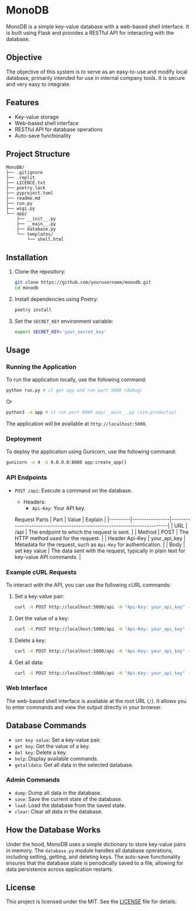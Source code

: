
# MonoDB

MonoDB is a simple key-value database with a web-based shell interface. It is built using Flask and provides a RESTful API for interacting with the database.

## Objective

The objective of this system is to serve as an easy-to-use and modify local database, primarily intended for use in internal company tools. It is secure and very easy to integrate.

## Features

- Key-value storage
- Web-based shell interface
- RESTful API for database operations
- Auto-save functionality

## Project Structure

```
MonoDB/
├── .gitignore
├── .replit
├── LICENCE.txt
├── poetry.lock
├── pyproject.toml
├── readme.md
├── run.py
├── wsgi.py
└── app/
    ├── __init__.py
    ├── __main__.py
    ├── database.py
    └── templates/
        └── shell.html
```

## Installation

1. Clone the repository:
    ```sh
    git clone https://github.com/yourusername/monodb.git
    cd monodb
    ```

2. Install dependencies using Poetry:
    ```sh
    poetry install
    ```

3. Set the `SECRET_KEY` environment variable:
    ```sh
    export SECRET_KEY='your_secret_key'
    ```

## Usage

### Running the Application

To run the application locally, use the following command:
```sh
python run.py # it get app and run port 5000 (debug)
```
Or
```sh
python3 -m app # it run port 8080 app/__main__.py (sim-productio)
```

The application will be available at `http://localhost:5000`.

### Deployment

To deploy the application using Gunicorn, use the following command:
```sh
gunicorn -w 4 -b 0.0.0.0:8080 app:create_app()
```

### API Endpoints

- `POST /api`: Execute a command on the database.
    - Headers:
        - `Api-Key`: Your API key.

    Request Parts
    | Part    | Value          | Explain                                                                 |
    |---------|----------------|-------------------------------------------------------------------------|
    | URL     | /api           | The endpoint to which the request is sent.                              |
    | Method  | POST           | The HTTP method used for the request.                                   |
    | Header Api-Key | your_api_key   | Metadata for the request, such as `Api-Key` for authentication.         |
    | Body    | set key value  | The data sent with the request, typically in plain text for key-value API commands. |

### Example cURL Requests

To interact with the API, you can use the following cURL commands:

1. Set a key-value pair:
    ```sh
    curl -X POST http://localhost:5000/api -H "Api-Key: your_api_key" -d "set key value"
    ```

2. Get the value of a key:
    ```sh
    curl -X POST http://localhost:5000/api -H "Api-Key: your_api_key" -d "get key"
    ```

3. Delete a key:
    ```sh
    curl -X POST http://localhost:5000/api -H "Api-Key: your_api_key" -d "del key"
    ```

4. Get all data:
    ```sh
    curl -X POST http://localhost:5000/api -H "Api-Key: your_api_key" -d "getalldata"
    ```

### Web Interface

The web-based shell interface is available at the root URL (`/`). It allows you to enter commands and view the output directly in your browser.

## Database Commands

- `set key value`: Set a key-value pair.
- `get key`: Get the value of a key.
- `del key`: Delete a key.
- `help`: Display available commands.
- `getalldata`: Get all data in the selected database.

### Admin Commands

- `dump`: Dump all data in the database.
- `save`: Save the current state of the database.
- `load`: Load the database from the saved state.
- `clear`: Clear all data in the database.

## How the Database Works

Under the hood, MonoDB uses a simple dictionary to store key-value pairs in memory. The `database.py` module handles all database operations, including setting, getting, and deleting keys. The auto-save functionality ensures that the database state is periodically saved to a file, allowing for data persistence across application restarts.

## License

This project is licensed under the MIT. See the [LICENSE](LICENCE.txt) file for details.

